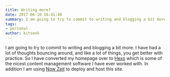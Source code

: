 ```yaml
---
title: Writing more?
date: 2017-06-10 16:41:40
summary: I am going to try to commit to writing and blogging a bit more.
tags:
- personal
author: kitsonk
---
```


I am going to try to commit to writing and blogging a bit more. I have had a lot
of thoughts bouncing around, and like a lot of things, you get better with
practice. So I have converted my homepage over to [Hexo](https://hexo.io/) which
is some of the nicest content management software I have ever worked with. In
addition I am using [Now Zeit](https://zeit.co/now) to deploy and host this
site.
